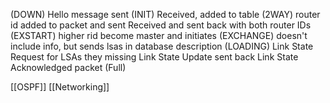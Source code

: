 (DOWN) Hello message sent
(INIT) Received, added to table
(2WAY) router id added to packet and sent
Received and sent back with both router IDs
(EXSTART) higher rid become master and initiates
(EXCHANGE) doesn't include info, but sends lsas in database description 
(LOADING) Link State Request for LSAs they missing
Link State Update sent back
Link State Acknowledged packet
(Full) 

[[OSPF]]
[[Networking]]